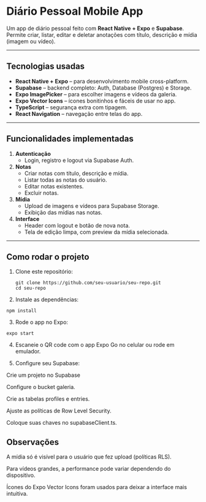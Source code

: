 # Diário Pessoal Mobile App

Um app de diário pessoal feito com **React Native + Expo** e **Supabase**. Permite criar, listar, editar e deletar anotações com título, descrição e mídia (imagem ou vídeo).

---

## Tecnologias usadas

- **React Native + Expo** – para desenvolvimento mobile cross-platform.
- **Supabase** – backend completo: Auth, Database (Postgres) e Storage.
- **Expo ImagePicker** – para escolher imagens e vídeos da galeria.
- **Expo Vector Icons** – ícones bonitinhos e fáceis de usar no app.
- **TypeScript** – segurança extra com tipagem.
- **React Navigation** – navegação entre telas do app.

---

## Funcionalidades implementadas

1. **Autenticação**
   - Login, registro e logout via Supabase Auth.
2. **Notas**
   - Criar notas com título, descrição e mídia.
   - Listar todas as notas do usuário.
   - Editar notas existentes.
   - Excluir notas.
3. **Mídia**
   - Upload de imagens e vídeos para Supabase Storage.
   - Exibição das mídias nas notas.
4. **Interface**
   - Header com logout e botão de nova nota.
   - Tela de edição limpa, com preview da mídia selecionada.

---

## Como rodar o projeto

1. Clone este repositório:
   ```
   git clone https://github.com/seu-usuario/seu-repo.git
   cd seu-repo
   ```
2. Instale as dependências:
```
npm install
```
3. Rode o app no Expo:
```
expo start
```

4. Escaneie o QR code com o app Expo Go no celular ou rode em emulador.

5. Configure seu Supabase:

Crie um projeto no Supabase

Configure o bucket galeria.

Crie as tabelas profiles e entries.

Ajuste as políticas de Row Level Security.

Coloque suas chaves no supabaseClient.ts.

## Observações

A mídia só é visível para o usuário que fez upload (políticas RLS).

Para vídeos grandes, a performance pode variar dependendo do dispositivo.

Ícones do Expo Vector Icons foram usados para deixar a interface mais intuitiva.








